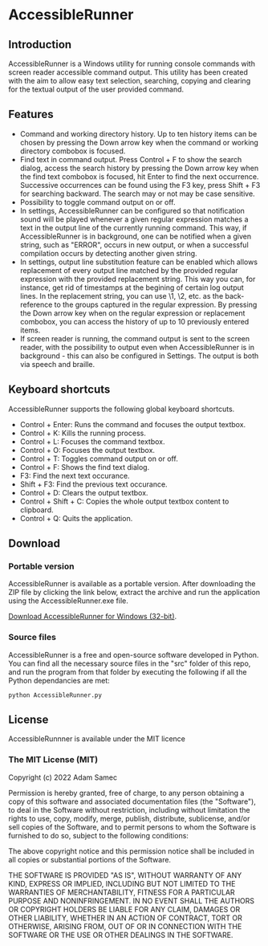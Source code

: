 # AccessibleRunner
## Introduction
AccessibleRunner is a Windows utility for running console commands with screen reader accessible command output. This utility has been created with the aim to allow easy text selection, searching, copying and clearing for the textual output of the user provided command.

## Features
* Command and working directory history. Up to ten history items can be chosen by pressing the Down arrow key when the command or working directory combobox is focused.
* Find text in command output. Press Control + F to show the search dialog, access the search history by pressing the Down arrow key when the find text combobox is focused, hit Enter to find the next occurrence. Successive occurrences can be found using the F3 key, press Shift + F3 for searching backward. The search may or not may be case sensitive.
* Possibility to toggle command output on or off.
* In settings, AccessibleRunner can be configured so that notification sound will be played whenever a given regular expression matches a text in the output line of the currently running command. This way, if AccessibleRunner is in background, one can be notified when a given string, such as "ERROR", occurs in new output, or when a successful compilation occurs by detecting another given string.
* In settings, output line substitution feature can be enabled which allows replacement of every output line matched by the provided regular expression with the provided replacement string. This way you can, for instance, get rid of timestamps at the begining of certain log output lines. In the replacement string, you can use \1, \2, etc. as the back-reference to the groups captured in the regular expression. By pressing the Down arrow key when on the regular expression or replacement combobox, you can access the history of up to 10 previously entered items.
* If screen reader is running, the command output is sent to the screen reader, with the possibility to output even when AccessibleRunner is in background - this can also be configured in Settings. The output is both via speech and braille.

## Keyboard shortcuts
AccessibleRunner supports the following global keyboard shortcuts.

* Control + Enter: Runs the command and focuses the output textbox.
* Control + K: Kills the running process.
* Control + L: Focuses the command textbox.
* Control + O: Focuses the output textbox.
* Control + T: Toggles command output on or off.
* Control + F: Shows the find text dialog.
* F3: Find the next text occurance.
* Shift + F3: Find the previous text occurance.
* Control + D: Clears the output textbox.
* Control + Shift + C: Copies the whole output textbox content to clipboard.
* Control + Q: Quits the application.

## Download
### Portable version
AccessibleRunner is available as a portable version. After downloading the ZIP file by clicking the link below, extract the archive and run the application using the AccessibleRunner.exe file.

[Download AccessibleRunner for Windows (32-bit)][portable-download].

### Source files
AccessibleRunner is a free and open-source software developed in Python. You can find all the necessary source files in the "src" folder of this repo, and run the program from that folder by executing the following if all the Python dependancies are met:

```
python AccessibleRunner.py
```

## License
AccessibleRunnner is available under the MIT licence

### The MIT License (MIT)

Copyright (c) 2022 Adam Samec

Permission is hereby granted, free of charge, to any person obtaining a copy of
this software and associated documentation files (the "Software"), to deal in
the Software without restriction, including without limitation the rights to
use, copy, modify, merge, publish, distribute, sublicense, and/or sell copies of
the Software, and to permit persons to whom the Software is furnished to do so,
subject to the following conditions:

The above copyright notice and this permission notice shall be included in all
copies or substantial portions of the Software.

THE SOFTWARE IS PROVIDED "AS IS", WITHOUT WARRANTY OF ANY KIND, EXPRESS OR
IMPLIED, INCLUDING BUT NOT LIMITED TO THE WARRANTIES OF MERCHANTABILITY, FITNESS
FOR A PARTICULAR PURPOSE AND NONINFRINGEMENT. IN NO EVENT SHALL THE AUTHORS OR
COPYRIGHT HOLDERS BE LIABLE FOR ANY CLAIM, DAMAGES OR OTHER LIABILITY, WHETHER
IN AN ACTION OF CONTRACT, TORT OR OTHERWISE, ARISING FROM, OUT OF OR IN
CONNECTION WITH THE SOFTWARE OR THE USE OR OTHER DEALINGS IN THE SOFTWARE.

[portable-download]: https://files.adamsamec.cz/apps/AccessibleRunner-win32.zip
[PIP]: https://pypi.org/project/pip/
